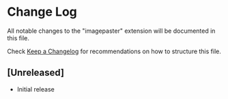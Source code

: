 # Change Log

All notable changes to the "imagepaster" extension will be documented in this file.

Check [Keep a Changelog](http://keepachangelog.com/) for recommendations on how to structure this file.

## [Unreleased]

- Initial release